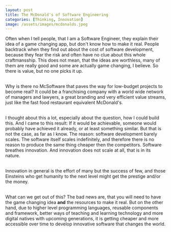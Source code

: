 ```yaml
---
layout: post
title: The McDonald's of Software Engineering
categories: [Thinking, Innovation]
image: /assets/images/mcdonalds.jpeg
---
```


Often when I tell people, that I am a Software Engineer, they explain their idea of a game changing app, but don't know how to make it real. People backtrack when they find out about the cost of software development, because they fear the risk and often have no clue about this whole craftmansship. This does not mean, that the ideas are worthless, many of them are really good and some are actually game changing, I believe. So there is value, but no one picks it up.<br><br>

Why is there no McSoftware that paves the way for low-budget projects to become real? It could be a franchising company with a world wide network of managers and lawyers, a great branding and very efficient value streams, just like the fast food restaurant equivalent McDonald's.<br><br>

I thought about this a lot, especially about the question, how I could build this. And I came to this result: If it would be achievable, someone would probably have achieved it already, or at least something similar. But that is not the case, as far as I know. The reason: software development barely scales. The software itself scales indefinitely, and therefore there is no reason to produce the same thing cheaper then the competitors. Software breathes innovation. And innovation does not scale at all, that is in its nature.<br><br>

Innovation in general is the effort of many but the success of few, and those Einsteins who get humanity to the next level might get the prestige and/or the money.<br><br>

What can we get out of this? The bad news are, that you will need to have the game changing idea **and** the resources to make it real. But on the other hand, due to higher level programming languages, reusable components and framework, better ways of teaching and learning technology and more digital natives with upcoming generations, it is getting cheaper and more accessible over time to develop innovative software that changes the world.<br><br>